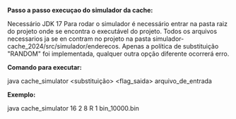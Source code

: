 **Passo a passo execuçao do simulador da cache:**

Necessário JDK 17
Para rodar o simulador é necessário entrar na pasta raiz do projeto onde se encontra o executável do projeto.
Todos os arquivos necessarios ja se en contram no projeto na pasta simulador-cache_2024/src/simulador/enderecos.
Apenas a política de substituição "RANDOM" foi implementada, qualquer outra opção diferente ocorrerá erro.

**Comando para executar:**

java cache_simulator <nsets> <bsize> <assoc> <substituição> <flag_saida> arquivo_de_entrada

**Exemplo:**

java cache_simulator 16 2 8 R 1 bin_10000.bin
